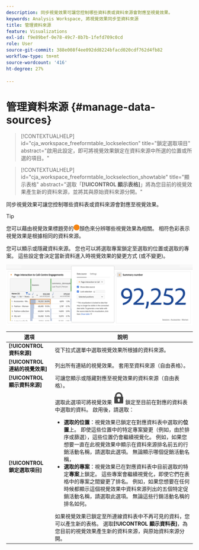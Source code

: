 ```yaml
---
description: 同步視覺效果可讓您控制哪些資料表或資料來源會對應至視覺效果。
keywords: Analysis Workspace, 將視覺效果同步至資料來源
title: 管理資料來源
feature: Visualizations
exl-id: f9e89bef-0e78-49c7-8b7b-1fefd709c0cd
role: User
source-git-commit: 388e008f4ee092dd8224bfacd020cdf762d4fb82
workflow-type: tm+mt
source-wordcount: '416'
ht-degree: 27%

---
```


# 管理資料來源 {#manage-data-sources}

<!-- markdownlint-disable MD034 -->

>[!CONTEXTUALHELP]
>id="cja_workspace_freeformtable_lockselection"
>title="鎖定選取項目"
>abstract="啟用此設定，即可將視覺效果鎖定在資料來源中所選的位置或所選的項目。"

<!-- markdownlint-enable MD034 -->

<!-- markdownlint-disable MD034 -->

>[!CONTEXTUALHELP]
>id="cja_workspace_freeformtable_lockselection_showtable"
>title="顯示表格"
>abstract="選取「**[!UICONTROL 顯示表格]**」將為您目前的視覺效果產生新的資料來源，並將其與原始資料來源分開。"

<!-- markdownlint-enable MD034 -->



同步視覺效果可讓您控制哪些資料表或資料來源會對應至視覺效果。

>[!TIP]
>
>您可以藉由視覺效果標題旁的![StatusOrange](/help/assets/icons/StatusOrange.svg)顏色來分辨哪些視覺效果為相關。 相符色彩表示視覺效果是根據相同的資料來源。
>

您可以顯示或隱藏資料來源。 您也可以將選取專案鎖定至選取的位置或選取的專案。 這些設定會決定當新資料進入時視覺效果的變更方式 (或不變更)。

![資料Source選項對話方塊，顯示下一節所述的選項。](assets/lock-selection.png)


| 選項 | 說明 |
|--- |--- |
| **[!UICONTROL 資料來源]** | 從下拉式選單中選取視覺效果所根據的資料來源。 |
| **[!UICONTROL 連結的視覺效果]** | 列出所有連結的視覺效果。 套用至資料來源（自由表格）。 |
| **[!UICONTROL 顯示資料來源]** | 可讓您顯示或隱藏對應至視覺效果的資料來源（自由表格）。 |
| **[!UICONTROL 鎖定選取項目]** | 選取此選項可將視覺效果![LockClosed](/help/assets/icons/LockClosed.svg)鎖定至目前在對應的資料表中選取的資料。 啟用後，請選取：  <ul><li>**選取的位置**：視覺效果已鎖定在對應資料表中選取的&#x200B;**位置**&#x200B;上。 即使這些位置中的特定專案變更（例如，由於排序或篩選），這些位置仍會繼續視覺化。 例如，如果您想要一直在此視覺效果中顯示在資料來源排名前五的行銷活動名稱，請選取此選項。 無論顯示哪個促銷活動名稱，</li> <li>**選取的專案**：視覺效果已在對應資料表中目前選取的特定&#x200B;**專案**&#x200B;上鎖定。 這些專案會繼續視覺化，即使它們在表格中的專案之間變更了排名。 例如，如果您想要在任何時候都顯示這個視覺效果中資料來源列出的五個特定促銷活動名稱，請選取此選項。 無論這些行銷活動名稱的排名如何。</li></ul>如果視覺效果已鎖定至所連線資料表中不再可見的資料，您可以產生新的表格。 選取&#x200B;**[!UICONTROL 顯示資料表]**，為您目前的視覺效果產生新的資料來源，與原始資料來源分開。 |

